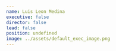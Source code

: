 ```yaml
---
name: Luis Leon Medina
executive: false
director: false
lead: false
position: undefined
image: ../assets/default_exec_image.png
---
```

